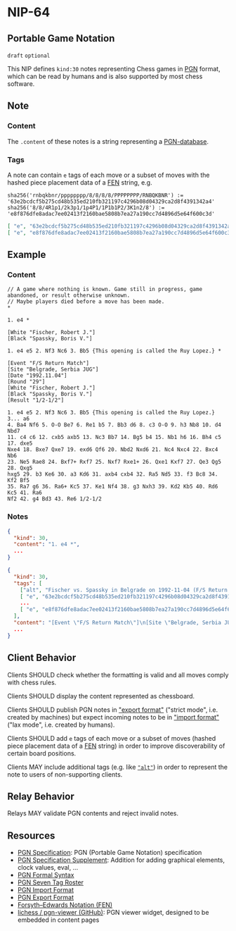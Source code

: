 NIP-64
======

Portable Game Notation
-----

`draft` `optional`

This NIP defines `kind:30` notes representing Chess games in [PGN][pgn_specification] format, which can be read by humans and is also supported by most chess software.

## Note

### Content

The `.content` of these notes is a string representing a [PGN-database][pgn_formal_syntax].

### Tags

A note can contain `e` tags of each move or a subset of moves with the hashed piece placement data of a [FEN][fen_wikipedia] string, e.g.
```shell
sha256('rnbqkbnr/pppppppp/8/8/8/8/PPPPPPPP/RNBQKBNR') := '63e2bcdcf5b275cd48b535ed210fb321197c4296b08d04329ca2d8f4391342a4'
sha256('8/8/4R1p1/2k3p1/1p4P1/1P1b1P2/3K1n2/8') := 'e8f876dfe8adac7ee02413f2160bae5808b7ea27a190cc7d4896d5e64f600c3d'
```

```json
[ "e", "63e2bcdcf5b275cd48b535ed210fb321197c4296b08d04329ca2d8f4391342a4"]
[ "e", "e8f876dfe8adac7ee02413f2160bae5808b7ea27a190cc7d4896d5e64f600c3d"]
```

## Example

### Content

```pgn
// A game where nothing is known. Game still in progress, game abandoned, or result otherwise unknown. 
// Maybe players died before a move has been made.
*
```

```pgn
1. e4 *
```

```pgn
[White "Fischer, Robert J."]
[Black "Spassky, Boris V."]

1. e4 e5 2. Nf3 Nc6 3. Bb5 {This opening is called the Ruy Lopez.} *
```

```pgn
[Event "F/S Return Match"]
[Site "Belgrade, Serbia JUG"]
[Date "1992.11.04"]
[Round "29"]
[White "Fischer, Robert J."]
[Black "Spassky, Boris V."]
[Result "1/2-1/2"]

1. e4 e5 2. Nf3 Nc6 3. Bb5 {This opening is called the Ruy Lopez.} 3... a6
4. Ba4 Nf6 5. O-O Be7 6. Re1 b5 7. Bb3 d6 8. c3 O-O 9. h3 Nb8 10. d4 Nbd7
11. c4 c6 12. cxb5 axb5 13. Nc3 Bb7 14. Bg5 b4 15. Nb1 h6 16. Bh4 c5 17. dxe5
Nxe4 18. Bxe7 Qxe7 19. exd6 Qf6 20. Nbd2 Nxd6 21. Nc4 Nxc4 22. Bxc4 Nb6
23. Ne5 Rae8 24. Bxf7+ Rxf7 25. Nxf7 Rxe1+ 26. Qxe1 Kxf7 27. Qe3 Qg5 28. Qxg5
hxg5 29. b3 Ke6 30. a3 Kd6 31. axb4 cxb4 32. Ra5 Nd5 33. f3 Bc8 34. Kf2 Bf5
35. Ra7 g6 36. Ra6+ Kc5 37. Ke1 Nf4 38. g3 Nxh3 39. Kd2 Kb5 40. Rd6 Kc5 41. Ra6
Nf2 42. g4 Bd3 43. Re6 1/2-1/2
```

### Notes

```json
{
  "kind": 30,
  "content": "1. e4 *",
  ...
}
```

```json
{
  "kind": 30,
  "tags": [
    ["alt", "Fischer vs. Spassky in Belgrade on 1992-11-04 (F/S Return Match, Round 29)"],
    [ "e", "63e2bcdcf5b275cd48b535ed210fb321197c4296b08d04329ca2d8f4391342a4"],
    ...
    [ "e", "e8f876dfe8adac7ee02413f2160bae5808b7ea27a190cc7d4896d5e64f600c3d"]
  ],
  "content": "[Event \"F/S Return Match\"]\n[Site \"Belgrade, Serbia JUG\"]\n[Date \"1992.11.04\"]\n[Round \"29\"]\n[White \"Fischer, Robert J.\"]\n[Black \"Spassky, Boris V.\"]\n[Result \"1/2-1/2\"]\n\n1. e4 e5 2. Nf3 Nc6 3. Bb5 {This opening is called the Ruy Lopez.} 3... a6\n4. Ba4 Nf6 5. O-O Be7 6. Re1 b5 7. Bb3 d6 8. c3 O-O 9. h3 Nb8 10. d4 Nbd7\n11. c4 c6 12. cxb5 axb5 13. Nc3 Bb7 14. Bg5 b4 15. Nb1 h6 16. Bh4 c5 17. dxe5\nNxe4 18. Bxe7 Qxe7 19. exd6 Qf6 20. Nbd2 Nxd6 21. Nc4 Nxc4 22. Bxc4 Nb6\n23. Ne5 Rae8 24. Bxf7+ Rxf7 25. Nxf7 Rxe1+ 26. Qxe1 Kxf7 27. Qe3 Qg5 28. Qxg5\nhxg5 29. b3 Ke6 30. a3 Kd6 31. axb4 cxb4 32. Ra5 Nd5 33. f3 Bc8 34. Kf2 Bf5\n35. Ra7 g6 36. Ra6+ Kc5 37. Ke1 Nf4 38. g3 Nxh3 39. Kd2 Kb5 40. Rd6 Kc5 41. Ra6\nNf2 42. g4 Bd3 43. Re6 1/2-1/2"
  ...
}
```

## Client Behavior

Clients SHOULD check whether the formatting is valid and all moves comply with chess rules.

Clients SHOULD display the content represented as chessboard.

Clients SHOULD publish PGN notes in ["export format"][pgn_export_format] ("strict mode", i.e. created by machines) but expect incoming notes to be in ["import format"][pgn_import_format] ("lax mode", i.e. created by humans).

Clients SHOULD add `e` tags of each move or a subset of moves (hashed piece placement data of a [FEN][fen_wikipedia] string) in order to improve discoverability of certain board positions.

Clients MAY include additional tags (e.g. like [`"alt"`](https://github.com/nostr-protocol/nips/blob/master/31.md)) in order to represent the note to users of non-supporting clients.

## Relay Behavior

Relays MAY validate PGN contents and reject invalid notes.

## Resources
- [PGN Specification][pgn_specification]: PGN (Portable Game Notation) specification
- [PGN Specification Supplement](https://github.com/mliebelt/pgn-spec-commented/blob/main/pgn-spec-supplement.md): Addition for adding graphical elements, clock values, eval, ...
- [PGN Formal Syntax][pgn_formal_syntax]
- [PGN Seven Tag Roster][pgn_seven_tag_roster]
- [PGN Import Format][pgn_import_format]
- [PGN Export Format][pgn_export_format]
- [Forsyth–Edwards Notation (FEN)][fen_wikipedia]
- [lichess / pgn-viewer (GitHub)](https://github.com/lichess-org/pgn-viewer): PGN viewer widget, designed to be embedded in content pages

[pgn_specification]: https://github.com/mliebelt/pgn-spec-commented/blob/main/pgn-specification.md
[pgn_formal_syntax]: https://github.com/mliebelt/pgn-spec-commented/blob/main/pgn-specification.md#18-formal-syntax
[pgn_seven_tag_roster]: https://github.com/mliebelt/pgn-spec-commented/blob/main/pgn-specification.md#811-seven-tag-roster
[pgn_import_format]: https://github.com/mliebelt/pgn-spec-commented/blob/main/pgn-specification.md#31-import-format-allows-for-manually-prepared-data
[pgn_export_format]: https://github.com/mliebelt/pgn-spec-commented/blob/main/pgn-specification.md#32-export-format-used-for-program-generated-output
[fen_wikipedia]: https://en.wikipedia.org/wiki/Forsyth%E2%80%93Edwards_Notation
